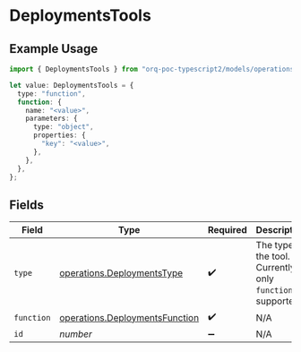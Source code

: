 # DeploymentsTools

## Example Usage

```typescript
import { DeploymentsTools } from "orq-poc-typescript2/models/operations";

let value: DeploymentsTools = {
  type: "function",
  function: {
    name: "<value>",
    parameters: {
      type: "object",
      properties: {
        "key": "<value>",
      },
    },
  },
};
```

## Fields

| Field                                                                            | Type                                                                             | Required                                                                         | Description                                                                      |
| -------------------------------------------------------------------------------- | -------------------------------------------------------------------------------- | -------------------------------------------------------------------------------- | -------------------------------------------------------------------------------- |
| `type`                                                                           | [operations.DeploymentsType](../../models/operations/deploymentstype.md)         | :heavy_check_mark:                                                               | The type of the tool. Currently, only `function` is supported.                   |
| `function`                                                                       | [operations.DeploymentsFunction](../../models/operations/deploymentsfunction.md) | :heavy_check_mark:                                                               | N/A                                                                              |
| `id`                                                                             | *number*                                                                         | :heavy_minus_sign:                                                               | N/A                                                                              |
